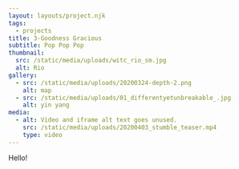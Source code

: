 ```yaml
---
layout: layouts/project.njk
tags:
  - projects
title: 3-Goodness Gracious
subtitle: Pop Pop Pop
thumbnail:
  src: /static/media/uploads/witc_rio_sm.jpg
  alt: Rio
gallery:
  - src: /static/media/uploads/20200324-depth-2.png
    alt: map
  - src: /static/media/uploads/01_differentyetunbreakable_.jpg
    alt: yin yang
media:
  - alt: Video and iframe alt text goes unused.
    src: /static/media/uploads/20200403_stumble_teaser.mp4
    type: video
---
```

Hello!